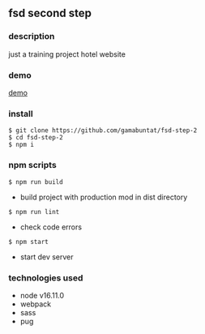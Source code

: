 ## fsd second step

### description

just a training project hotel website

### demo

[demo](https://gamabuntat.github.io/fsd-step-2/)

### install

```
$ git clone https://github.com/gamabuntat/fsd-step-2
$ cd fsd-step-2
$ npm i
```

### npm scripts

`$ npm run build`

- build project with production mod in dist directory

`$ npm run lint`

- check code errors

`$ npm start`

- start dev server

### technologies used

- node v16.11.0
- webpack
- sass
- pug
